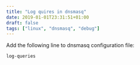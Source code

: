 ```yaml
---
title: "Log quires in dnsmasq"
date: 2019-01-01T23:31:51+01:00
draft: false
tags: ["linux", "dnsmasq", "debug"]
---
```


Add the following line to dnsmasq configuration file:
```
log-queries
```
